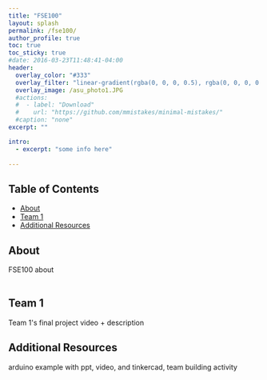 ```yaml
---
title: "FSE100"
layout: splash
permalink: /fse100/
author_profile: true
toc: true
toc_sticky: true
#date: 2016-03-23T11:48:41-04:00
header:
  overlay_color: "#333"
  overlay_filter: "linear-gradient(rgba(0, 0, 0, 0.5), rgba(0, 0, 0, 0.5))"
  overlay_image: /asu_photo1.JPG
  #actions:
  #  - label: "Download"
  #    url: "https://github.com/mmistakes/minimal-mistakes/"
  #caption: "none"
excerpt: ""

intro: 
  - excerpt: "some info here"   
   
---
```


## Table of Contents
- [About](/fse100/#about)<br>
- [Team 1](/fse100/#team-1)<br>
- [Additional Resources](/fse100/#additional-resources)<br>

## About
FSE100 about<br><br>

## Team 1
Team 1's final project video + description

## Additional Resources
arduino example with ppt, video, and tinkercad, team building activity

